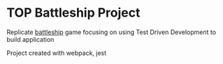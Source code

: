 # TOP Battleship Project

Replicate [battleship](https://www.theodinproject.com/courses/javascript/lessons/battleship?ref=lnav) game focusing on using Test Driven Development to build application

Project created with webpack, jest

